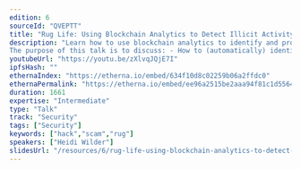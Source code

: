 ```yaml
---
edition: 6
sourceId: "QVEPTT"
title: "Rug Life: Using Blockchain Analytics to Detect Illicit Activity, Track Stolen Funds, and Stay Safe"
description: "Learn how to use blockchain analytics to identify and protect yourself from the latest rugs, hacks, and scams.
The purpose of this talk is to discuss: - How to (automatically) identify illicit activity on the blockchain - Typologies of the latest rugs, hacks, and scams - Tracing where funds from a latest rug/hack/scam have gone - How to protect yourself as a dev"
youtubeUrl: "https://youtu.be/zXlvqJQjE7I"
ipfsHash: ""
ethernaIndex: "https://etherna.io/embed/634f10d8c02259b06a2ffdc0"
ethernaPermalink: "https://etherna.io/embed/ee96a2515be2aaa94f81c1d5564d27b6443eaadbd0c14392145615cf7f6bdc96"
duration: 1661
expertise: "Intermediate"
type: "Talk"
track: "Security"
tags: ["Security"]
keywords: ["hack","scam","rug"]
speakers: ["Heidi Wilder"]
slidesUrl: "/resources/6/rug-life-using-blockchain-analytics-to-detect-illicit-activity-track-stolen-funds-and-stay-safe.pdf"
---
```

